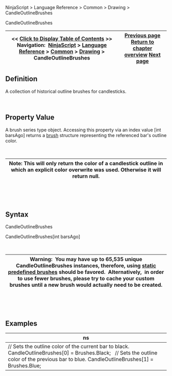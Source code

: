﻿


NinjaScript \> Language Reference \> Common \> Drawing \> CandleOutlineBrushes






















CandleOutlineBrushes







| \<\< [Click to Display Table of Contents](candleoutlinebrushes.md) \>\> **Navigation:**     [NinjaScript](ninjascript.md) \> [Language Reference](language_reference_wip.md) \> [Common](common.md) \> [Drawing](drawing.md) \> CandleOutlineBrushes | [Previous page](candleoutlinebrush.md) [Return to chapter overview](drawing.md) [Next page](drawingtools_drawobjects.md) |
| --- | --- |











## Definition


A collection of historical outline brushes for candlesticks.


 


## Property Value


A brush series type object. Accessing this property via an index value \[int barsAgo] returns a [brush](http://msdn.microsoft.com/en-us/library/system.windows.media.brush(v=vs.110).aspx) structure representing the referenced bar's outline color.


 




| Note: This will only return the color of a candlestick outline in which an explicit color overwrite was used. Otherwise it will return null. |
| --- |



 


 


## Syntax


CandleOutlineBrushes  

CandleOutlineBrushes\[int barsAgo]


 




| Warning:  You may have up to 65,535 unique CandleOutlineBrushes instances, therefore, using [static predefined brushes](working_with_brushes.md) should be favored.  Alternatively,  in order to use fewer brushes, please try to cache your custom brushes until a new brush would actually need to be created. |
| --- |



 


 


## Examples




| ns |
| --- |
| // Sets the outline color of the current bar to black. CandleOutlineBrushes\[0] \= Brushes.Black;   // Sets the outline color of the previous bar to blue. CandleOutlineBrushes\[1] \= Brushes.Blue; |









